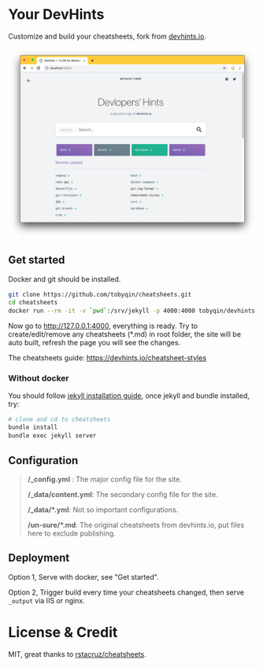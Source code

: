 # Your DevHints

Customize and build your cheatsheets, fork from [devhints.io](https://devhints.io).

![DevHints](_not_important/screen.png)

## Get started

Docker and git should be installed.

```bash
git clone https://github.com/tobyqin/cheatsheets.git
cd cheatsheets
docker run --rm -it -v `pwd`:/srv/jekyll -p 4000:4000 tobyqin/devhints jekyll serve
```
Now go to <http://127.0.0.1:4000>, everything is ready. Try to create/edit/remove any cheatsheets (*.md) in root folder, the site will be auto built, refresh the page you will see the changes.

The cheatsheets guide: <https://devhints.io/cheatsheet-styles>

### Without docker

You should follow [jekyll installation guide](https://jekyllrb.com/docs/installation/), once jekyll and bundle installed, try:

```bash
# clone and cd to cheatsheets
bundle install
bundle exec jekyll server
```

## Configuration

> **/_config.yml** : The major config file for the site. 
>
> **/_data/content.yml**: The secondary config file for the site. 
>
> **/_data/\*.yml**: Not so important configurations. 
>
> **/un-sure/\*.md**: The original cheatsheets from devhints.io, put files here to exclude publishing.

## Deployment 

Option 1, Serve with docker, see "Get started".

Option 2, Trigger build every time your cheatsheets changed, then serve `_output` via IIS or nginx.

# License & Credit

MIT, great thanks to [rstacruz/cheatsheets](https://github.com/rstacruz/cheatsheets).
